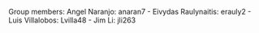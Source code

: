 Group members: Angel Naranjo: anaran7 - Eivydas Raulynaitis: erauly2 - Luis Villalobos: Lvilla48 - Jim Li: jli263
